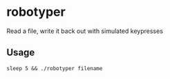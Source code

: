 # robotyper
Read a file, write it back out with simulated keypresses

## Usage

`sleep 5 && ./robotyper filename`